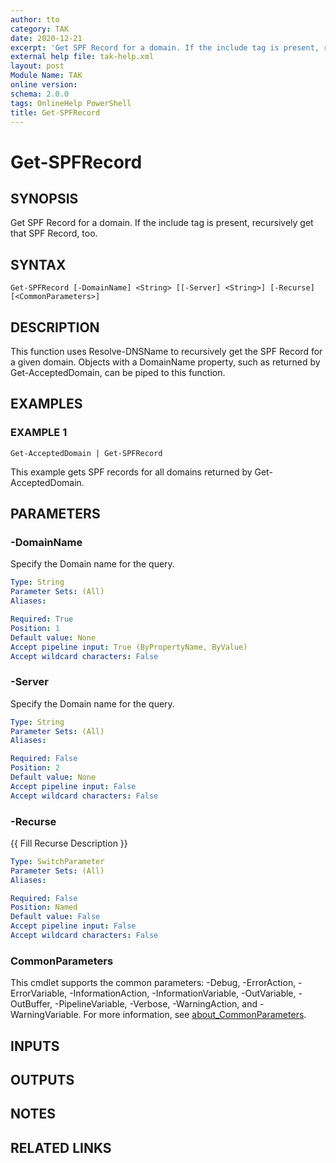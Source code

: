 ```yaml
---
author: tto
category: TAK
date: 2020-12-21
excerpt: 'Get SPF Record for a domain. If the include tag is present, recursively get that SPF Record, too.'
external help file: tak-help.xml
layout: post
Module Name: TAK
online version:
schema: 2.0.0
tags: OnlineHelp PowerShell
title: Get-SPFRecord
---
```


# Get-SPFRecord

## SYNOPSIS
Get SPF Record for a domain.
If the include tag is present, recursively get that SPF Record, too.

## SYNTAX

```
Get-SPFRecord [-DomainName] <String> [[-Server] <String>] [-Recurse] [<CommonParameters>]
```

## DESCRIPTION
This function uses Resolve-DNSName to recursively get the SPF Record for a given domain.
Objects with a DomainName property,
such as returned by Get-AcceptedDomain, can be piped to this function.

## EXAMPLES

### EXAMPLE 1
```
Get-AcceptedDomain | Get-SPFRecord
```

This example gets SPF records for all domains returned by Get-AcceptedDomain.

## PARAMETERS

### -DomainName
Specify the Domain name for the query.

```yaml
Type: String
Parameter Sets: (All)
Aliases:

Required: True
Position: 1
Default value: None
Accept pipeline input: True (ByPropertyName, ByValue)
Accept wildcard characters: False
```

### -Server
Specify the Domain name for the query.

```yaml
Type: String
Parameter Sets: (All)
Aliases:

Required: False
Position: 2
Default value: None
Accept pipeline input: False
Accept wildcard characters: False
```

### -Recurse
{{ Fill Recurse Description }}

```yaml
Type: SwitchParameter
Parameter Sets: (All)
Aliases:

Required: False
Position: Named
Default value: False
Accept pipeline input: False
Accept wildcard characters: False
```

### CommonParameters
This cmdlet supports the common parameters: -Debug, -ErrorAction, -ErrorVariable, -InformationAction, -InformationVariable, -OutVariable, -OutBuffer, -PipelineVariable, -Verbose, -WarningAction, and -WarningVariable. For more information, see [about_CommonParameters](http://go.microsoft.com/fwlink/?LinkID=113216).

## INPUTS

## OUTPUTS

## NOTES

## RELATED LINKS
